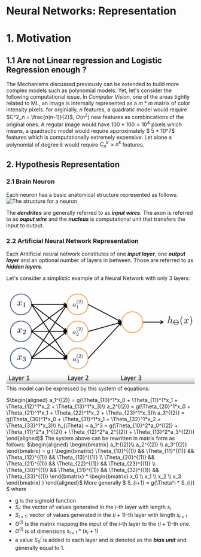 # Neural Networks: Representation

# 1. Motivation
## 1.1 Are not Linear regression and Logistic Regression enough ?
The Mechanisms discussed previously can be extended to build more complex models such as polynomial models. Yet, let's consider the following computational issue. In *Computer Vision*, one of the areas tightly related to ML, an image is internally represented as a $m * m$ matrix of color intensity pixels. for orginially, $n$ features, a quadratic model would require $C^2_n = \frac{n(n-1)}{2}$, $O(n^2)$ new features as combincations of the original ones. A regular image would have $100 * 100 = 10^4$ pixels which means, a quadractic model would require approximately $ 5 * 10^7$ features which is computationally extremely expensive. Let alone a polynomial of degree $k$ would require $C^k_n \approx n^k$ features.

## 2. Hypothesis Representation
### 2.1 Brain Neuron
Each neuron has a basic anatomical structure represented as follows:
![The structure for a neuron](https://sciencetrends.com/wp-content/uploads/2019/05/neuron-700x376.png)

The ***dendrites*** are generally referred to as ***input wires***. The axon is referred to as ***ouput wire*** and the ***nucleus*** is computational unit that transfers the input to output.

### 2.2 Artificial Neural Network Representation
Each Aritificial neural network constitutes of one ***input layer***, one ***output layer*** and an optional number of layers in between. Those are referred to as ***hidden layers***.

Let's consider a simplistic example of a Neural Network with only 3 layers:
![Artificial NN](simple_NND.png)
This model can be expressed by this system of equations:

$\begin{aligned}
a_1^{(2)} = g(\Theta_{10}^1*x_0 + \Theta_{11}^1*x_1 + \Theta_{12}^1*x_2 + \Theta_{13}^1*x_3)\\
a_2^{(2)} = g(\Theta_{20}^1*x_0 + \Theta_{21}^1*x_1 + \Theta_{22}^1*x_2 + \Theta_{23}^1*x_3)\\
a_3^{(2)} = g(\Theta_{30}^1*x_0 + \Theta_{31}^1*x_1 + \Theta_{32}^1*x_2 + \Theta_{33}^1*x_3)\\
h_{\Theta} = a_1^3 = g(\Theta_{10}^2*a_0^{(2)} + \Theta_{11}^2*a_1^{(2)} + \Theta_{12}^2*a_2^{(2)} + \Theta_{13}^2*a_3^{(2)}) 
\end{aligned}$ 
The system above can be rewritten in matrix form as follows:
$\begin{aligned}
\begin{bmatrix}
a_1^{(2)}\\
a_2^{(2)} \\
a_3^{(2)}
\end{bmatrix}
=  g (
\begin{bmatrix}
\Theta_{10}^{(1)} && \Theta_{11}^{(1)} && \Theta_{12}^{(1)} && \Theta_{13}^{(1)} \\
\Theta_{20}^{(1)} && \Theta_{21}^{(1)} && \Theta_{22}^{(1)} && \Theta_{23}^{(1)} \\
\Theta_{30}^{(1)} && \Theta_{31}^{(1)} && \Theta_{32}^{(1)} && \Theta_{33}^{(1)}
\end{bmatrix}
*
\begin{bmatrix}
x_0 \\
x_1 \\
x_2 \\
x_3
\end{bmatrix}
)
\end{aligned}$
More generally
$
S_{i+1} = g(\Theta^i * S_{i}) 
$
where
* g is the sigmoid function
* $S_i$: the vector of values generated in the $i$-th layer with length $s_{i}$ 
* $S_{i+1}$: vector of values generated in the $(i+1)$-th layer with length $s_{i + 1}$ 
* $\Theta^{(i)}$ is the matrix mapping the input of the $i$-th layer to the $(i+1)$-th one.
* $\Theta^{(i)}$ is of dimensions $s_{i + 1} * (s_{i} + 1)$  
* a value $S^i_0$ is added to each layer and is denoted as the ***bias unit*** and generally equal to $1$.

